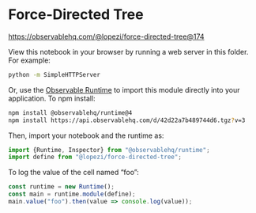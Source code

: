 # Force-Directed Tree

https://observablehq.com/@lopezi/force-directed-tree@174

View this notebook in your browser by running a web server in this folder. For
example:

~~~sh
python -m SimpleHTTPServer
~~~

Or, use the [Observable Runtime](https://github.com/observablehq/runtime) to
import this module directly into your application. To npm install:

~~~sh
npm install @observablehq/runtime@4
npm install https://api.observablehq.com/d/42d22a7b489744d6.tgz?v=3
~~~

Then, import your notebook and the runtime as:

~~~js
import {Runtime, Inspector} from "@observablehq/runtime";
import define from "@lopezi/force-directed-tree";
~~~

To log the value of the cell named “foo”:

~~~js
const runtime = new Runtime();
const main = runtime.module(define);
main.value("foo").then(value => console.log(value));
~~~
